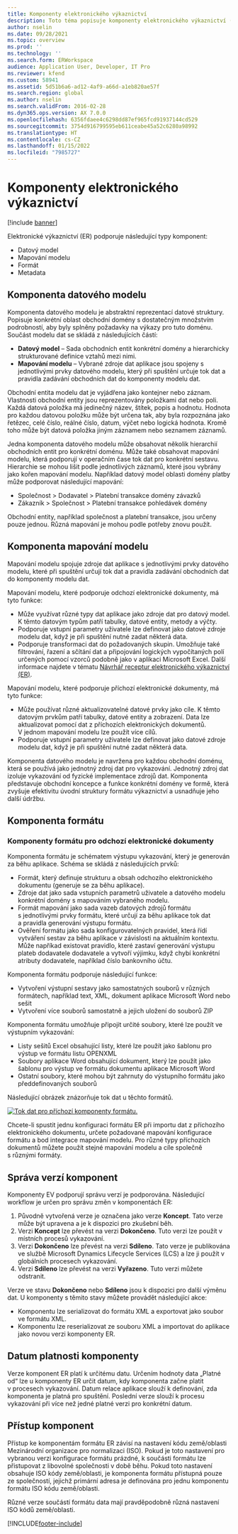 ```yaml
---
title: Komponenty elektronického výkaznictví
description: Toto téma popisuje komponenty elektronického výkaznictví (ER).
author: nselin
ms.date: 09/28/2021
ms.topic: overview
ms.prod: ''
ms.technology: ''
ms.search.form: ERWorkspace
audience: Application User, Developer, IT Pro
ms.reviewer: kfend
ms.custom: 58941
ms.assetid: 5d51b6a6-ad12-4af9-a66d-a1eb820ae57f
ms.search.region: global
ms.author: nselin
ms.search.validFrom: 2016-02-28
ms.dyn365.ops.version: AX 7.0.0
ms.openlocfilehash: 6356fdaee4c6298dd87ef965fcd91937144cd529
ms.sourcegitcommit: 3754d916799595eb611ceabe45a52c6280a98992
ms.translationtype: HT
ms.contentlocale: cs-CZ
ms.lasthandoff: 01/15/2022
ms.locfileid: "7985727"
---
```

# <a name="electronic-reporting-components"></a>Komponenty elektronického výkaznictví

[!include [banner](../includes/banner.md)]

Elektronické výkaznictví (ER) podporuje následující typy komponent:

- Datový model
- Mapování modelu
- Formát
- Metadata

## <a name="data-model-component"></a>Komponenta datového modelu

Komponenta datového modelu je abstraktní reprezentací datové struktury. Popisuje konkrétní oblast obchodní domény s dostatečným množstvím podrobností, aby byly splněny požadavky na výkazy pro tuto doménu. Součást modelu dat se skládá z následujících částí:

- **Datový model** – Sada obchodních entit konkrétní domény a hierarchicky strukturované definice vztahů mezi nimi.
- **Mapování modelu** – Vybrané zdroje dat aplikace jsou spojeny s jednotlivými prvky datového modelu, který při spuštění určuje tok dat a pravidla zadávání obchodních dat do komponenty modelu dat.

Obchodní entita modelu dat je vyjádřena jako kontejner nebo záznam. Vlastnosti obchodní entity jsou reprezentovány položkami dat nebo poli. Každá datová položka má jedinečný název, štítek, popis a hodnotu. Hodnota pro každou datovou položku může být určena tak, aby byla rozpoznána jako řetězec, celé číslo, reálné číslo, datum, výčet nebo logická hodnota. Kromě toho může být datová položka jiným záznamem nebo seznamem záznamů.

Jedna komponenta datového modelu může obsahovat několik hierarchií obchodních entit pro konkrétní doménu. Může také obsahovat mapování modelu, která podporují v operačním čase tok dat pro konkrétní sestavu. Hierarchie se mohou lišit podle jednotlivých záznamů, které jsou vybrány jako kořen mapování modelu. Například datový model oblasti domény platby může podporovat následující mapování:


- Společnost \> Dodavatel \> Platební transakce domény závazků
- Zákazník \> Společnost \> Platební transakce pohledávek domény

Obchodní entity, například společnost a platební transakce, jsou určeny pouze jednou. Různá mapování je mohou podle potřeby znovu použít.

## <a name="model-mapping-component"></a>Komponenta mapování modelu

Mapování modelu spojuje zdroje dat aplikace s jednotlivými prvky datového modelu, které při spuštění určují tok dat a pravidla zadávání obchodních dat do komponenty modelu dat.

Mapování modelu, které podporuje odchozí elektronické dokumenty, má tyto funkce:

- Může využívat různé typy dat aplikace jako zdroje dat pro datový model. K těmto datovým typům patří tabulky, datové entity, metody a výčty.
- Podporuje vstupní parametry uživatele lze definovat jako datové zdroje modelu dat, když je při spuštění nutné zadat některá data.
- Podporuje transformaci dat do požadovaných skupin. Umožňuje také filtrování, řazení a sčítání dat a připojování logických vypočítaných polí určených pomocí vzorců podobně jako v aplikaci Microsoft Excel. Další informace najdete v tématu [Návrhář receptur elektronického výkaznictví (ER)](general-electronic-reporting-formula-designer.md).

Mapování modelu, které podporuje příchozí elektronické dokumenty, má tyto funkce:

- Může používat různé aktualizovatelné datové prvky jako cíle. K těmto datovým prvkům patří tabulky, datové entity a zobrazení. Data lze aktualizovat pomocí dat z příchozích elektronických dokumentů. V jednom mapování modelu lze použít více cílů.
- Podporuje vstupní parametry uživatele lze definovat jako datové zdroje modelu dat, když je při spuštění nutné zadat některá data.

Komponenta datového modelu je navržena pro každou obchodní doménu, která se používá jako jednotný zdroj dat pro vykazování. Jednotný zdroj dat izoluje vykazování od fyzické implementace zdrojů dat. Komponenta představuje obchodní koncepce a funkce konkrétní domény ve formě, která zvyšuje efektivitu úvodní struktury formátu výkaznictví a usnadňuje jeho další údržbu.

## <a name="format-component"></a>Komponenta formátu

### <a name="format-components-for-outgoing-electronic-documents"></a>Komponenty formátu pro odchozí elektronické dokumenty

Komponenta formátu je schématem výstupu vykazování, který je generován za běhu aplikace. Schéma se skládá z následujících prvků:

- Formát, který definuje strukturu a obsah odchozího elektronického dokumentu (generuje se za běhu aplikace).
- Zdroje dat jako sada vstupních parametrů uživatele a datového modelu konkrétní domény s mapováním vybraného modelu.
- Formát mapování jako sada vazeb datových zdrojů formátu s jednotlivými prvky formátu, které určují za běhu aplikace tok dat a pravidla generování výstupu formátu.
- Ověření formátu jako sada konfigurovatelných pravidel, která řídí vytváření sestav za běhu aplikace v závislosti na aktuálním kontextu. Může napříkad existovat pravidlo, které zastaví generování výstupu plateb dodavatele dodavatele a vytvoří výjimku, když chybí konkrétní atributy dodavatele, například číslo bankovního účtu.

Komponenta formátu podporuje následující funkce:

- Vytvoření výstupní sestavy jako samostatných souborů v různých formátech, například text, XML, dokument aplikace Microsoft Word nebo sešit
- Vytvoření více souborů samostatně a jejich uložení do souborů ZIP

Komponenta formátu umožňuje připojit určité soubory, které lze použít ve výstupním vykazování:

- Listy sešitů Excel obsahující listy, které lze použít jako šablonu pro výstup ve formátu listu OPENXML
- Soubory aplikace Word obsahující dokument, který lze použít jako šablonu pro výstup ve formátu dokumentu aplikace Microsoft Word
- Ostatní soubory, které mohou být zahrnuty do výstupního formátu jako předdefinovaných souborů

Následující obrázek znázorňuje tok dat u těchto formátů.

[![Tok dat pro příchozí komponenty formátu.](./media/ER-overview-03.png)](./media/ER-overview-03.png)

Chcete-li spustit jednu konfiguraci formátu ER při importu dat z příchozího elektronického dokumentu, určete požadované mapování konfigurace formátu a bod integrace mapování modelu. Pro různé typy příchozích dokumentů můžete použít stejné mapování modelu a cíle společně s různými formáty.

## <a name="component-versioning"></a>Správa verzí komponent

Komponenty EV podporují správu verzí je podporována. Následující workflow je určen pro správu změn v komponentách ER:

1. Původně vytvořená verze je označena jako verze **Koncept**. Tato verze může být upravena a je k dispozici pro zkušební běh.
2. Verzi **Koncept** lze převést na verzi **Dokončeno**. Tuto verzi lze použít v místních procesů vykazování.
3. Verzi **Dokončeno** lze převést na verzi **Sdíleno**. Tato verze je publikována ve službě Microsoft Dynamics Lifecycle Services (LCS) a lze ji použít v globálních procesech vykazování.
4. Verzi **Sdíleno** lze převést na verzi **Vyřazeno**. Tuto verzi můžete odstranit.

Verze ve stavu **Dokončeno** nebo **Sdíleno** jsou k dispozici pro další výměnu dat. U komponenty s těmito stavy můžete provádět následující akce:

- Komponentu lze serializovat do formátu XML a exportovat jako soubor ve formátu XML.
- Komponentu lze reserializovat ze souboru XML a importovat do aplikace jako novou verzi komponenty ER.

## <a name="component-date-effectivity"></a>Datum platnosti komponenty

Verze komponent ER platí k určitému datu. Určením hodnoty data „Platné od“ lze u komponenty ER určit datum, kdy komponenta začne platit v procesech vykazování. Datum relace aplikace slouží k definování, zda komponenta je platná pro spuštění. Poslední verze slouží k procesu vykazování při více než jedné platné verzi pro konkrétní datum.

## <a name="component-access"></a>Přístup komponent

Přístup ke komponentám formátu ER závisí na nastavení kódu země/oblasti Mezinárodní organizace pro normalizaci (ISO). Pokud je toto nastavení pro vybranou verzi konfigurace formátu prázdné, k součásti formátu lze přistupovat z libovolné společnosti v době běhu. Pokud toto nastavení obsahuje ISO kódy země/oblasti, je komponenta formátu přístupná pouze ze společností, jejichž primární adresa je definována pro jednu komponentu formátu ISO kódu země/oblasti.

Různé verze součástí formátu data mají pravděpodobně různá nastavení ISO kódů země/oblasti.

[!INCLUDE[footer-include](../../../includes/footer-banner.md)]

